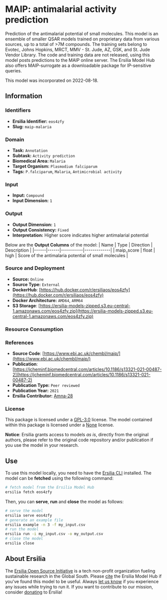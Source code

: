 # MAIP: antimalarial activity prediction

Prediction of the antimalarial potential of small molecules. This model is an ensemble of smaller QSAR models trained on proprietary data from various sources, up to a total of >7M compounds. The training sets belong to Evotec, Johns Hopkins, MRCT, MMV - St. Jude, AZ, GSK, and St. Jude Vendor Library. The code and training data are not released, using this model posts predictions to the MAIP online server. The Ersilia Model Hub also offers MAIP-surrogate as a downloadable package for IP-sensitive queries.

This model was incorporated on 2022-08-18.

## Information
### Identifiers
- **Ersilia Identifier:** `eos4zfy`
- **Slug:** `maip-malaria`

### Domain
- **Task:** `Annotation`
- **Subtask:** `Activity prediction`
- **Biomedical Area:** `Malaria`
- **Target Organism:** `Plasmodium falciparum`
- **Tags:** `P.falciparum`, `Malaria`, `Antimicrobial activity`

### Input
- **Input:** `Compound`
- **Input Dimension:** `1`

### Output
- **Output Dimension:** `1`
- **Output Consistency:** `Fixed`
- **Interpretation:** Higher score indicates higher antimalarial potential

Below are the **Output Columns** of the model:
| Name | Type | Direction | Description |
|------|------|-----------|-------------|
| maip_score | float | high | Score of the antimalaria potential of small molecules |


### Source and Deployment
- **Source:** `Online`
- **Source Type:** `External`
- **DockerHub**: [https://hub.docker.com/r/ersiliaos/eos4zfy](https://hub.docker.com/r/ersiliaos/eos4zfy)
- **Docker Architecture:** `AMD64`, `ARM64`
- **S3 Storage**: [https://ersilia-models-zipped.s3.eu-central-1.amazonaws.com/eos4zfy.zip](https://ersilia-models-zipped.s3.eu-central-1.amazonaws.com/eos4zfy.zip)

### Resource Consumption


### References
- **Source Code**: [https://www.ebi.ac.uk/chembl/maip/](https://www.ebi.ac.uk/chembl/maip/)
- **Publication**: [https://jcheminf.biomedcentral.com/articles/10.1186/s13321-021-00487-2](https://jcheminf.biomedcentral.com/articles/10.1186/s13321-021-00487-2)
- **Publication Type:** `Peer reviewed`
- **Publication Year:** `2021`
- **Ersilia Contributor:** [Amna-28](https://github.com/Amna-28)

### License
This package is licensed under a [GPL-3.0](https://github.com/ersilia-os/ersilia/blob/master/LICENSE) license. The model contained within this package is licensed under a [None](LICENSE) license.

**Notice**: Ersilia grants access to models _as is_, directly from the original authors, please refer to the original code repository and/or publication if you use the model in your research.


## Use
To use this model locally, you need to have the [Ersilia CLI](https://github.com/ersilia-os/ersilia) installed.
The model can be **fetched** using the following command:
```bash
# fetch model from the Ersilia Model Hub
ersilia fetch eos4zfy
```
Then, you can **serve**, **run** and **close** the model as follows:
```bash
# serve the model
ersilia serve eos4zfy
# generate an example file
ersilia example -n 3 -f my_input.csv
# run the model
ersilia run -i my_input.csv -o my_output.csv
# close the model
ersilia close
```

## About Ersilia
The [Ersilia Open Source Initiative](https://ersilia.io) is a tech non-profit organization fueling sustainable research in the Global South.
Please [cite](https://github.com/ersilia-os/ersilia/blob/master/CITATION.cff) the Ersilia Model Hub if you've found this model to be useful. Always [let us know](https://github.com/ersilia-os/ersilia/issues) if you experience any issues while trying to run it.
If you want to contribute to our mission, consider [donating](https://www.ersilia.io/donate) to Ersilia!
